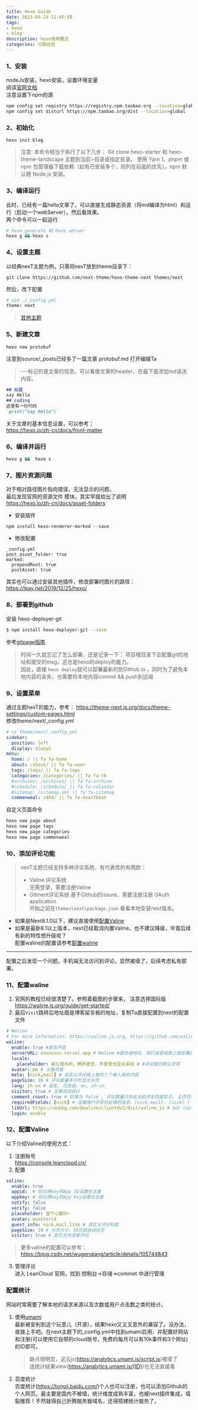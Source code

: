 ```yaml
---
title: Hexo Guide
date: 2023-03-23 11:45:58
tags: 
- hexo
- blog
description: hexo使用概述
categories: 问题经验
---
```


### 1、安装
nodeJs安装，hexo安装，设置环境变量  
阅读[官网文档](https://hexo.io/zh-cn/docs/commands)  
注意设置下npm的源  
``` bash
npm config set registry https://registry.npm.taobao.org --location=global
npm config set disturl https://npm.taobao.org/dist --location=global
```


### 2、初始化  
`hexo init blog`  
> 注意: 
> 本命令相当于执行了以下几步：
> Git clone hexo-starter 和 hexo-theme-landscape 主题到当前>目录或指定目录。
 使用 Yarn 1、pnpm 或 npm 包管理器下载依赖（如有已安装多个，则列在前面的优先）。npm 默认随 Node.js 安装。

### 3、编译运行  
此时，已经有一篇hello文章了，可以直接生成静态资源（将md编译为html）和运行（启动一个webServer），然后看效果。  
两个命令可以一起运行   
``` bash
# hexo generate 和 hexo server
hexo g && hexo s
```


### 4、设置主题  
以经典nexT主题为例，只需将nexT放到theme目录下：  
```
git clone https://github.com/next-theme/hexo-theme-next themes/next 
``` 
然后，改下配置
```bash
# vim ./_config.yml
theme: next
```
>[其他主题](https://hexo.io/themes/index.html)  

### 5、新建文章  
```
hexo new protobuf
```
注意到source/_posts已经多了一篇文章 protobuf.md
打开编辑Ta  
> ---标记的是文章的信息，可以看做文章的header，在最下面添加md语法内容。
``` md
## 标题
say Hello
## coding
这里有一份代码
`print("say Hello")`
```
关于文章的基本信息设置，可以参考：  
https://hexo.io/zh-cn/docs/front-matter  


### 6、编译并运行  
```bash
hexo g &&  hexo s
```

### 7、图片资源问题 
对于相对路径图片指向错误，无法显示的问题。  
最后发现官网的资源文件 模块，其实早就给出了说明  
https://hexo.io/zh-cn/docs/asset-folders 
- 安装插件 
```
npm install hexo-renderer-marked --save
```
- 修改配置
```
_config.yml
post_asset_folder: true
marked:
  prependRoot: true
  postAsset: true
```
其实也可以通过安装其他插件，修改部署时图片的路径：  
https://leay.net/2019/12/25/hexo/  

### 8、部署到github  
安装 hexo-deployer-git  
``` bash
$ npm install hexo-deployer-git --save
```
参考[gitpage指南](https://hexo.io/zh-cn/docs/github-pages)  
> 时间一久就忘记了怎么部署，还是记录一下：
> 项目根目录下会配置git的地址和提交的msg，这也是hexo的deploy的能力。  
因此，直接 `hexo deploy`就可以部署最新的到Github.io 。同时为了避免本地内容的丢失，也需要将本地内容commit && push到远端

### 9、设置菜单  
通过主题hexT的能力，参考：
https://theme-next.js.org/docs/theme-settings/custom-pages.html  
修改theme/next/_config.yml  
``` yml
# vi theme/next/_config.yml
sidebar:
  position: left
  display: always
menu:
  home: / || fa fa-home
  about: /about/ || fa fa-user
  tags: /tags/ || fa fa-tags
  categories: /categories/ || fa fa-th
  #archives: /archives/ || fa fa-archive
  #schedule: /schedule/ || fa fa-calendar
  #sitemap: /sitemap.xml || fa fa-sitemap
  commonweal: /404/ || fa fa-heartbeat
```
自定义页面命令
``` bash
hexo new page about
hexo new page tags
hexo new page categories
hexo new page commonweal
```
### 10、添加评论功能  

> nexT主题已经支持多种评论系统，有代表性的有两款：
> - Valine 评论系统  
> 无需登录，需要注册Valine 
> - Gitment评论系统
> 基于Github的issure，需要注册注册 OAuth application  
开始之前在`themes\next\package.json` 看看本地安装next版本。  
- 如果是Next8.1.0以下，建议直接使用[配置Valine](#12配置valine)  
- 如果是最新8.1以上版本，next已经取消内置Valine，也不建议降级，毕竟后续有新的特性想升级呢？  
配置waline的配置请参考[配置waline](#11配置waline)  
---
配置之后发现一个问题，手机端无法访问到评论。显然被墙了，后续考虑私有部署。  



### 11、配置waline
1. 官网的教程已经很清楚了。参照着截图的步骤来， 注意选择国际版
https://waline.js.org/guide/get-started/  
2. 最后`Visit`跳转后地址既是博客留言板的地址，复制Ta直接配置到next的配置文件
``` yml
# Waline
# For more information: https://waline.js.org, https://github.com/walinejs/waline
waline:
  enable: true #是否开启
  serverURL: xxxxxxxx.vercel.app # Waline #服务端地址，我们这里就是上面部署的 Vercel 地址
  locale:
    placeholder: 疑义相与析，畅所欲言，不登录也没关系哒 # #评论框的默认文字
  avatar: mm # 头像风格
  meta: [nick,mail] # 自定义评论框上面的三个输入框的内容
  pageSize: 10 # 评论数量多少时显示分页
  lang: zh-cn # 语言, 可选值: en, zh-cn
  visitor: true # 文章阅读统计
  comment_count: true # 如果为 false , 评论数量只会在当前评论页面显示, 主页则不显示
  requiredFields: [nick] # 设置用户评论时必填的信息，[nick,mail]: [nick] | [nick, mail]
  libUrl: https://unpkg.com/@waline/client@v2/dist/waline.js # Set custom library cdn url
  login: enable
```
### 12、配置Valine
以下介绍Valine的使用方式：
1. 注册账号  
https://console.leancloud.cn/  
2. 配置  
``` yml
valine:
  enable: true 
  appid:  # 将应用key的App ID设置在这里
  appkey: # 将应用key的App Key设置在这里
  notify: false
  verify: false
  placeholder: 留下小脚印~
  avatar: monsterid 
  guest_info: nick,mail,link # 自定义评论标题
  pageSize: 10 # 分页大小，10页就自动分页
  visitor: true # 是否允许游客评论
```  
> 更多valine的配置可以参考：  
> https://blog.csdn.net/wugenqiang/article/details/105744843

3. 管理评论  
进入 LeanCloud 官网，找到 控制台->存储->commet 中进行管理  



### 配置统计
网站时常需要了解本地的请求来源以及次数或用户点击数之类的统计。
1. 使用[umami](https://umami.is/)  
最新被安利到这个玩意儿（开源），结果hexo又又又意外的兼容了。没办法，直接上手吧。在next主题下的_config.yml中找到umami启用，并配置好网站和注册(可以使用它自带的cloud账号，免费的每月可以有10k事件和3个网址)的ID即可。  

    > 缺点很明显，这云js(https://analytics.umami.is/script.js)被墙了  
    连统计结果view(https://analytics.umami.is/{ID})也无法直接看  

2. 百度统计  
百度统计(https://tongji.baidu.com/)个人也可以注册，也可以添加Github的个人网页。最主要是国内不被墙，统计维度成熟丰富，也被next插件集成，墙裂推荐！不然就得自己折腾服务器域名，还得搭建统计服务了。  

